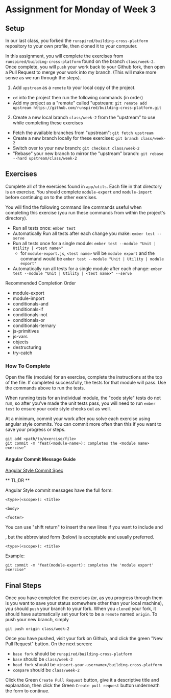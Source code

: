 # Assignment for Monday of Week 3

## Setup

In our last class, you forked the `runspired/building-cross-platform` repository to your own profile,
then cloned it to your computer.

In this assignment, you will complete the exercises from `runspired/building-cross-platform` found on the branch
`class/week-2`.  Once complete, you will `push` your work back to your Github fork, then open a Pull Request
to merge your work into my branch.  (This will make more sense as we run through the steps).

1. Add `upstream` as a `remote` to your local copy of the project.

- `cd` into the project then run the following commands (in order)
- Add my project as a "remote" called "upstream: `git remote add upstream https://github.com/runspired/building-cross-platform.git`

2. Create a new local branch `class/week-2` from the "upstream" to use while completing these exercises 

- Fetch the available branches from "upstream": `git fetch upstream`
- Create a new branch locally for these exercises: `git branch class/week-2`
- Switch over to your new branch: `git checkout class/week-2`
- "Rebase" your new branch to mirror the "upstream" branch: `git rebase --hard upstream/class/week-2`

## Exercises

Complete all of the exercises found in `app/utils`.  Each file in that directory is an exercise.
You should complete `module-export` and `module-import` before continuing on to the other exercises.

You will find the following command line commands useful when completing this exercise (you run these
commands from within the project's directory).

- Run all tests once: `ember test`
- Automatically Run all tests after each change you make: `ember test --serve`
- Run all tests once for a single module: `ember test --module "Unit | Utility | <test name>"`
  - for `module-export.js`, `<test name>` will be `module export` and the command would be `ember test --module "Unit | Utility | module export"`
- Automatically run all tests for a single module after each change: `ember test --module "Unit | Utility | <test name>" --serve`

Recommended Completion Order

- module-export
- module-import
- conditionals-and
- conditionals-if
- conditionals-not
- conditionals-or
- conditionals-ternary
- js-primitives
- js-vars
- objects
- destructuring
- try-catch

### How To Complete

Open the file (module) for an exercise, complete the instructions at the top of the file. If completed
successfully, the tests for that module will pass.  Use the commands above to run the tests.

When running tests for an individual module, the "code style" tests do not run, so after you've made
the unit tests pass, you will need to run `ember test` to ensure your code style checks out as well.

At a minimum, commit your work after you solve each exercise using angular style commits.  You can commit
more often than this if you want to save your progress or steps.

```
git add <path/to/exercise/file>
git commit -m "feat(<module-name>): completes the <module name> exercise"
```

#### Angular Commit Message Guide

[Angular Style Commit Spec](https://github.com/angular/angular.js/blob/v1.4.8/CONTRIBUTING.md#commit)

** TL;DR **

Angular Style commit messages have the full form:
 
 ```
 <type>(<scope>): <title>
 
 <body>
 
 <footer>
 ```
 
 You can use "shift return" to insert the new lines if you want to include <body> and <footer>, but
 the abbreviated form (below) is acceptable and usually preferred.
 
 ```
 <type>(<scope>): <title>
 ```
 
 Example:
 
 `git commit -m "feat(module-export): completes the 'module export' exercise"`

## Final Steps

Once you have completed the exercises (or, as you progress through them is you want to save your status somewhere
other than your local machine), you should `push` your branch to your fork.  When you `clone`d your fork, it should
have automatically set your fork to be a `remote` named `origin`.  To push your new branch, simply

```
git push origin class/week-2
```

Once you have pushed, visit your fork on Github, and click the green "New Pull Request" button.
On the next screen:

- `base fork` should be `runspired/building-cross-platform`
- `base` should be `class/week-2`
- `head fork` should be `<insert-your-username>/building-cross-platform`
- `compare` should be `class/week-2`

Click the Green `Create Pull Request` button, give it a descriptive title and 
explanation, then click the Green `Create pull request` button underneath the form
to continue.
